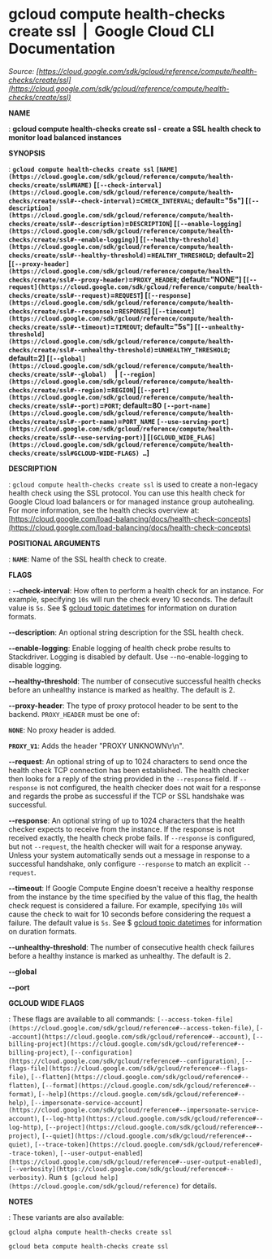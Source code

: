 # gcloud compute health-checks create ssl  |  Google Cloud CLI Documentation

*Source: [https://cloud.google.com/sdk/gcloud/reference/compute/health-checks/create/ssl](https://cloud.google.com/sdk/gcloud/reference/compute/health-checks/create/ssl)*

**NAME**

: **gcloud compute health-checks create ssl - create a SSL health check to monitor load balanced instances**

**SYNOPSIS**

: **`gcloud compute health-checks create ssl` `[NAME](https://cloud.google.com/sdk/gcloud/reference/compute/health-checks/create/ssl#NAME)` [`[--check-interval](https://cloud.google.com/sdk/gcloud/reference/compute/health-checks/create/ssl#--check-interval)`=`CHECK_INTERVAL`; default="5s"] [`[--description](https://cloud.google.com/sdk/gcloud/reference/compute/health-checks/create/ssl#--description)`=`DESCRIPTION`] [`[--enable-logging](https://cloud.google.com/sdk/gcloud/reference/compute/health-checks/create/ssl#--enable-logging)`] [`[--healthy-threshold](https://cloud.google.com/sdk/gcloud/reference/compute/health-checks/create/ssl#--healthy-threshold)`=`HEALTHY_THRESHOLD`; default=2] [`[--proxy-header](https://cloud.google.com/sdk/gcloud/reference/compute/health-checks/create/ssl#--proxy-header)`=`PROXY_HEADER`; default="NONE"] [`[--request](https://cloud.google.com/sdk/gcloud/reference/compute/health-checks/create/ssl#--request)`=`REQUEST`] [`[--response](https://cloud.google.com/sdk/gcloud/reference/compute/health-checks/create/ssl#--response)`=`RESPONSE`] [`[--timeout](https://cloud.google.com/sdk/gcloud/reference/compute/health-checks/create/ssl#--timeout)`=`TIMEOUT`; default="5s"] [`[--unhealthy-threshold](https://cloud.google.com/sdk/gcloud/reference/compute/health-checks/create/ssl#--unhealthy-threshold)`=`UNHEALTHY_THRESHOLD`; default=2] [`[--global](https://cloud.google.com/sdk/gcloud/reference/compute/health-checks/create/ssl#--global)`     | `[--region](https://cloud.google.com/sdk/gcloud/reference/compute/health-checks/create/ssl#--region)`=`REGION`] [`[--port](https://cloud.google.com/sdk/gcloud/reference/compute/health-checks/create/ssl#--port)`=`PORT`; default=80 `[--port-name](https://cloud.google.com/sdk/gcloud/reference/compute/health-checks/create/ssl#--port-name)`=`PORT_NAME` `[--use-serving-port](https://cloud.google.com/sdk/gcloud/reference/compute/health-checks/create/ssl#--use-serving-port)`] [`[GCLOUD_WIDE_FLAG](https://cloud.google.com/sdk/gcloud/reference/compute/health-checks/create/ssl#GCLOUD-WIDE-FLAGS) …`]**

**DESCRIPTION**

: `gcloud compute health-checks create ssl` is used to create a
non-legacy health check using the SSL protocol. You can use this health check
for Google Cloud load balancers or for managed instance group autohealing. For
more information, see the health checks overview at: [https://cloud.google.com/load-balancing/docs/health-check-concepts](https://cloud.google.com/load-balancing/docs/health-check-concepts)

**POSITIONAL ARGUMENTS**

: **`NAME`**:
Name of the SSL health check to create.

**FLAGS**

: **--check-interval**:
How often to perform a health check for an instance. For example, specifying
``10s`` will run the check every 10 seconds.
The default value is ``5s``. See $ [gcloud topic datetimes](https://cloud.google.com/sdk/gcloud/reference/topic/datetimes) for
information on duration formats.

**--description**:
An optional string description for the SSL health check.

**--enable-logging**:
Enable logging of health check probe results to Stackdriver. Logging is disabled
by default.
Use --no-enable-logging to disable logging.

**--healthy-threshold**:
The number of consecutive successful health checks before an unhealthy instance
is marked as healthy. The default is 2.

**--proxy-header**:
The type of proxy protocol header to be sent to the backend.
`PROXY_HEADER` must be one of:

**`NONE`**:
No proxy header is added.

**`PROXY_V1`**:
Adds the header "PROXY UNKNOWN\r\n".

**--request**:
An optional string of up to 1024 characters to send once the health check TCP
connection has been established. The health checker then looks for a reply of
the string provided in the `--response` field.
If `--response` is not configured, the health checker does not wait
for a response and regards the probe as successful if the TCP or SSL handshake
was successful.

**--response**:
An optional string of up to 1024 characters that the health checker expects to
receive from the instance. If the response is not received exactly, the health
check probe fails. If `--response` is configured, but not
`--request`, the health checker will wait for a response anyway.
Unless your system automatically sends out a message in response to a successful
handshake, only configure `--response` to match an explicit
`--request`.

**--timeout**:
If Google Compute Engine doesn't receive a healthy response from the instance by
the time specified by the value of this flag, the health check request is
considered a failure. For example, specifying
``10s`` will cause the check to wait for 10
seconds before considering the request a failure. The default value is
``5s``. See $ [gcloud topic datetimes](https://cloud.google.com/sdk/gcloud/reference/topic/datetimes) for
information on duration formats.

**--unhealthy-threshold**:
The number of consecutive health check failures before a healthy instance is
marked as unhealthy. The default is 2.

**--global**

**--port**

**GCLOUD WIDE FLAGS**

: These flags are available to all commands: `[--access-token-file](https://cloud.google.com/sdk/gcloud/reference#--access-token-file)`,
`[--account](https://cloud.google.com/sdk/gcloud/reference#--account)`, `[--billing-project](https://cloud.google.com/sdk/gcloud/reference#--billing-project)`,
`[--configuration](https://cloud.google.com/sdk/gcloud/reference#--configuration)`,
`[--flags-file](https://cloud.google.com/sdk/gcloud/reference#--flags-file)`,
`[--flatten](https://cloud.google.com/sdk/gcloud/reference#--flatten)`, `[--format](https://cloud.google.com/sdk/gcloud/reference#--format)`, `[--help](https://cloud.google.com/sdk/gcloud/reference#--help)`, `[--impersonate-service-account](https://cloud.google.com/sdk/gcloud/reference#--impersonate-service-account)`,
`[--log-http](https://cloud.google.com/sdk/gcloud/reference#--log-http)`,
`[--project](https://cloud.google.com/sdk/gcloud/reference#--project)`, `[--quiet](https://cloud.google.com/sdk/gcloud/reference#--quiet)`, `[--trace-token](https://cloud.google.com/sdk/gcloud/reference#--trace-token)`, `[--user-output-enabled](https://cloud.google.com/sdk/gcloud/reference#--user-output-enabled)`,
`[--verbosity](https://cloud.google.com/sdk/gcloud/reference#--verbosity)`.
Run `$ [gcloud help](https://cloud.google.com/sdk/gcloud/reference)` for details.

**NOTES**

: These variants are also available:

```
gcloud alpha compute health-checks create ssl
```

```
gcloud beta compute health-checks create ssl
```